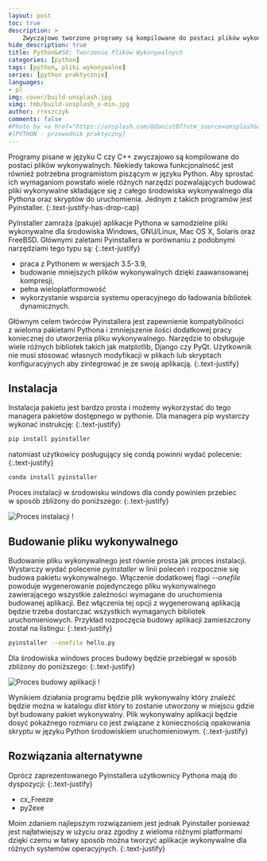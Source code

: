 ```yaml
---
layout: post
toc: true
description: >    
    Zwyczajowo tworzone programy są kompilowane do postaci plików wykonywalnych. W tym wpisie przedstawiony został sposób tworzenia plików wykonywalnych dla języka Python.
hide_description: true
title: Python&#58; Tworzenie Plików Wykonywalnych
categories: [python] 
tags: [python, pliki wykonywalne]
series: [python praktycznie]
languages:
- pl
img: cover/build-unsplash.jpg
ximg: tmb/build-unsplash_x-min.jpg
author: rroszczyk
comments: false
#Photo by <a href="https://unsplash.com/@danist07?utm_source=unsplash&utm_medium=referral&utm_content=creditCopyText">Danist Soh</a> on <a href="https://unsplash.com/s/photos/build?utm_source=unsplash&utm_medium=referral&utm_content=creditCopyText">Unsplash</a>  
#[PYTHON - przewodnik praktyczny]  
---
```


Programy pisane w&nbsp;języku C&nbsp;czy C++&nbsp;zwyczajowo są kompilowane do postaci plików wykonywalnych. Niekiedy takowa funkcjonalność jest również potrzebna programistom piszącym w&nbsp;języku Python. Aby sprostać ich wymaganiom powstało wiele różnych narzędzi pozwalających budować pliki wykonywalne składające się z&nbsp;całego środowiska wykonywalnego dla Pythona oraz skryptów do uruchomienia. Jednym z&nbsp;takich programów jest Pyinstaller.
{:.text-justify-has-drop-cap}

PyInstaller zamraża (pakuje) aplikacje Pythona w&nbsp;samodzielne pliki wykonywalne dla środowiska Windows, GNU/Linux, Mac&nbsp;OS&nbsp;X, Solaris oraz FreeBSD. Głównymi zaletami Pyinstallera w&nbsp;porównaniu z&nbsp;podobnymi narzędziami tego typu są: 
{:.text-justify} 
- praca z&nbsp;Pythonem w&nbsp;wersjach 3.5-3.9, 
- budowanie mniejszych plików wykonywalnych dzięki zaawansowanej kompresji, 
- pełna wieloplatformowość 
- wykorzystanie wsparcia systemu operacyjnego do ładowania bibliotek dynamicznych.


Głównym celem twórców Pyinstallera jest zapewnienie kompatybilności z&nbsp;wieloma pakietami Pythona i&nbsp;zmniejszenie ilości dodatkowej pracy koniecznej do utworzenia pliku wykonywalnego. Narzędzie to obsługuje wiele różnych bibliotek takich jak matplotlib, Django czy PyQt. Użytkownik nie musi stosować własnych modyfikacji w&nbsp;plikach lub skryptach konfiguracyjnych aby zintegrować je ze swoją aplikacją.
{:.text-justify} 

## Instalacja

Instalacja pakietu jest bardzo prosta i&nbsp;możemy wykorzystać do tego managera pakietów dostępnego w&nbsp;pythonie. Dla managera pip wystarczy wykonać instrukcję:
{:.text-justify} 

```bash
pip install pyinstaller
```

natomiast użytkowicy posługujący się condą powinni wydać polecenie:
{:.text-justify} 

```bash
conda install pyinstaller
```
Proces instalacji w&nbsp;środowisku windows dla condy powinien przebiec w&nbsp;sposób zbliżony do poniższego:
{:.text-justify} 

![Proces instalacji !]({{site.baseurl}}/img/python/pi_setup.jpg)

## Budowanie pliku wykonywalnego

Budowanie pliku wykonywalnego jest równie prosta jak proces instalacji. Wystarczy wydać polecenie _pyinstaller_ w&nbsp;linii poleceń i&nbsp;rozpocznie się budowa pakietu wykonywalnego. Włączenie dodatkowej flagi _--onefile_ powoduje wygenerowanie pojedynczego pliku wykonywalnego zawierającego wszystkie zależności wymagane do uruchomienia budowanej aplikacji. Bez włączenia tej opcji z&nbsp;wygenerowaną aplikacją będzie trzeba dostarczać wszystkich wymaganych bibliotek uruchomieniowych. Przykład rozpoczęcia budowy aplikacji zamieszczony został na listingu:
{:.text-justify} 

```bash
pyinstaller --onefile hello.py
```
Dla środowiska windows proces budowy będzie przebiegał w&nbsp;sposób zbliżony do poniższego:
{:.text-justify} 

![Proces budowy aplikacji !]({{site.baseurl}}/img/python/pi_build.jpg)

Wynikiem działania programu będzie plik wykonywalny który znaleźć będzie można w&nbsp;katalogu _dist_ który to zostanie utworzony w&nbsp;miejscu gdzie był budowany pakiet wykonywalny. Plik wykonywalny aplikacji będzie dosyć pokaźnego rozmiaru co jest związane z&nbsp;koniecznością opakowania skryptu w&nbsp;języku Python środowiskiem uruchomieniowym.
{:.text-justify} 

## Rozwiązania alternatywne

Oprócz zaprezentowanego Pyinstallera użytkownicy Pythona mają do dyspozycji:
{:.text-justify} 
- cx_Freeze
- py2exe

Moim zdaniem najlepszym rozwiązaniem jest jednak Pyinstaller ponieważ jest najłatwiejszy w&nbsp;użyciu oraz zgodny z&nbsp;wieloma różnymi platformami dzięki czemu w&nbsp;łatwy sposób można tworzyć aplikacje wykonywalne dla różnych systemów operacyjnych.
{:.text-justify} 
